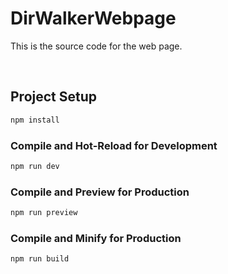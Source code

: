 # DirWalkerWebpage

This is the source code for the web page.

<br>

## Project Setup

```sh
npm install
```

### Compile and Hot-Reload for Development

```sh
npm run dev
```

### Compile and Preview for Production

```sh
npm run preview
```

### Compile and Minify for Production

```sh
npm run build
```
